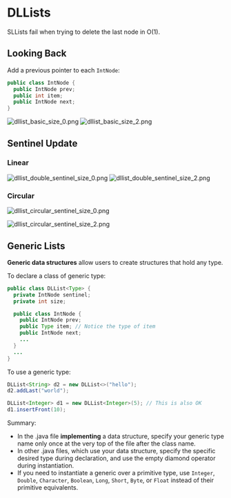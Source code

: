 DLLists
===
SLLists fail when trying to delete the last node in O(1).
## Looking Back
Add a previous pointer to each `IntNode`:
```java
public class IntNode {
  public IntNode prev;
  public int item;
  public IntNode next;
}
```
![dllist_basic_size_0.png](https://cs61b-2.gitbook.io/~gitbook/image?url=https%3A%2F%2Fjoshhug.gitbooks.io%2Fhug61b%2Fcontent%2Fchap2%2Ffig23%2Fdllist_basic_size_0.png&width=768&dpr=2&quality=100&sign=32ecb6ed&sv=1)
![dllist_basic_size_2.png](https://cs61b-2.gitbook.io/~gitbook/image?url=https%3A%2F%2Fjoshhug.gitbooks.io%2Fhug61b%2Fcontent%2Fchap2%2Ffig23%2Fdllist_basic_size_2.png&width=768&dpr=2&quality=100&sign=14ae0c8b&sv=1)

## Sentinel Update
### Linear
![dllist_double_sentinel_size_0.png](https://cs61b-2.gitbook.io/~gitbook/image?url=https%3A%2F%2Fjoshhug.gitbooks.io%2Fhug61b%2Fcontent%2Fchap2%2Ffig23%2Fdllist_double_sentinel_size_0.png&width=768&dpr=2&quality=100&sign=4fd6e18d&sv=1)
![dllist_double_sentinel_size_2.png](https://cs61b-2.gitbook.io/~gitbook/image?url=https%3A%2F%2Fjoshhug.gitbooks.io%2Fhug61b%2Fcontent%2Fchap2%2Ffig23%2Fdllist_double_sentinel_size_2.png&width=768&dpr=2&quality=100&sign=d18215ab&sv=1)
### Circular
![dllist_circular_sentinel_size_0.png](https://cs61b-2.gitbook.io/~gitbook/image?url=https%3A%2F%2Fjoshhug.gitbooks.io%2Fhug61b%2Fcontent%2Fchap2%2Ffig23%2Fdllist_circular_sentinel_size_0.png&width=768&dpr=2&quality=100&sign=fbcd27b5&sv=1)

![dllist_circular_sentinel_size_2.png](https://cs61b-2.gitbook.io/~gitbook/image?url=https%3A%2F%2Fjoshhug.gitbooks.io%2Fhug61b%2Fcontent%2Fchap2%2Ffig23%2Fdllist_circular_sentinel_size_2.png&width=768&dpr=2&quality=100&sign=2a55a813&sv=1)


## Generic Lists
**Generic data structures** allow users to create structures that hold any type.

To declare a class of generic type:
```java
public class DLList<Type> {
  private IntNode sentinel;
  private int size;

  public class IntNode {
    public IntNode prev;
    public Type item; // Notice the type of item
    public IntNode next;
    ...
  }
  ...
}
```
To use a generic type:
```java
DLList<String> d2 = new DLList<>("hello");
d2.addLast("world");

DLList<Integer> d1 = new DLList<Integer>(5); // This is also OK
d1.insertFront(10);
```

Summary:
- In the .java file **implementing** a data structure, specify your generic type name only once at the very top of the file after the class name.
- In other .java files, which use your data structure, specify the specific desired type during declaration, and use the empty diamond operator during instantiation.
- If you need to instantiate a generic over a primitive type, use `Integer`, `Double`, `Character`, `Boolean`, `Long`, `Short`, `Byte`, or `Float` instead of their primitive equivalents.